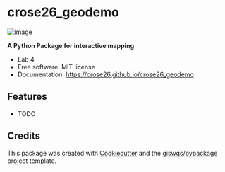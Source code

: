 # crose26_geodemo


[![image](https://img.shields.io/pypi/v/crose26_geodemo.svg)](https://pypi.python.org/pypi/crose26_geodemo)


**A Python Package for interactive mapping**

-   Lab 4
-   Free software: MIT license
-   Documentation: https://crose26.github.io/crose26_geodemo
    

## Features

-   TODO

## Credits

This package was created with [Cookiecutter](https://github.com/cookiecutter/cookiecutter) and the [giswqs/pypackage](https://github.com/giswqs/pypackage) project template.
